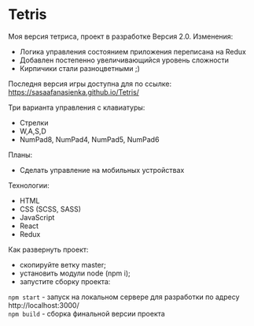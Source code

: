 # Tetris 
Моя версия тетриса, проект в разработке
Версия 2.0. Изменения:
* Логика управления состоянием приложения переписана на Redux
* Добавлен постепенно  увеличивающийся уровень сложности
* Кирпичики стали разноцветными ;)

Последня версия игры доступна для по ссылке:
https://sasaafanasienka.github.io/Tetris/

Три варианта управления с клавиатуры:
* Стрелки
* W,A,S,D
* NumPad8, NumPad4, NumPad5, NumPad6

Планы:
* Сделать управление на мобильных устройствах

Технологии:
* HTML
* CSS (SCSS, SASS)
* JavaScript
* React
* Redux

Как развернуть проект:
- скопируйте ветку master;
- установить модули node (npm i);
- запустите сборку проекта: 

`npm start` - запуск на локальном сервере для разработки по адресу http://localhost:3000/  
`npm build` - сборка финальной версии проекта